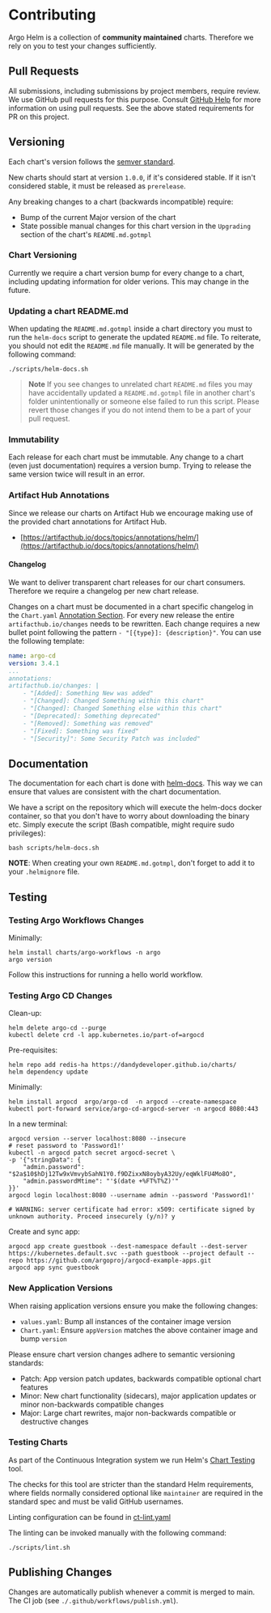 # Contributing

Argo Helm is a collection of **community maintained** charts. Therefore we rely on you to test your changes sufficiently.

## Pull Requests

All submissions, including submissions by project members, require review. We use GitHub pull requests for this purpose. Consult [GitHub Help](https://help.github.com/articles/about-pull-requests/) for more information on using pull requests. See the above stated requirements for PR on this project.

## Versioning

Each chart's version follows the [semver standard](https://semver.org/).

New charts should start at version `1.0.0`, if it's considered stable. If it isn't considered stable, it must be released as `prerelease`.

Any breaking changes to a chart (backwards incompatible) require:

* Bump of the current Major version of the chart
* State possible manual changes for this chart version in the `Upgrading` section of the chart's `README.md.gotmpl`

### Chart Versioning

Currently we require a chart version bump for every change to a chart, including updating information for older verions.  This may change in the future.

### Updating a chart README.md

When updating the `README.md.gotmpl` inside a chart directory you must to run the `helm-docs` script to generate the updated `README.md` file. To reiterate, you should not edit the `README.md` file manually.  It will be generated by the following command:

```shell
./scripts/helm-docs.sh
```

> **Note**
> If you see changes to unrelated chart `README.md` files you may have accidentally updated a `README.md.gotmpl` file in another chart's folder unintentionally or someone else failed to run this script.  Please revert those changes if you do not intend them to be a part of your pull request.

### Immutability

Each release for each chart must be immutable. Any change to a chart (even just documentation) requires a version bump. Trying to release the same version twice will result in an error.

### Artifact Hub Annotations

Since we release our charts on Artifact Hub we encourage making use of the provided chart annotations for Artifact Hub.

* [https://artifacthub.io/docs/topics/annotations/helm/](https://artifacthub.io/docs/topics/annotations/helm/)

#### Changelog

We want to deliver transparent chart releases for our chart consumers. Therefore we require a changelog per new chart release.

Changes on a chart must be documented in a chart specific changelog in the `Chart.yaml` [Annotation Section](https://helm.sh/docs/topics/charts/#the-chartyaml-file). For every new release the entire `artifacthub.io/changes` needs to be rewritten. Each change requires a new bullet point following the pattern `- "[{type}]: {description}"`. You can use the following template:

```yaml
name: argo-cd
version: 3.4.1
...
annotations:
artifacthub.io/changes: |
    - "[Added]: Something New was added"
    - "[Changed]: Changed Something within this chart"
    - "[Changed]: Changed Something else within this chart"
    - "[Deprecated]: Something deprecated"
    - "[Removed]: Something was removed"
    - "[Fixed]: Something was fixed"
    - "[Security]": Some Security Patch was included"
```

## Documentation

The documentation for each chart is done with [helm-docs](https://github.com/norwoodj/helm-docs). This way we can ensure that values are consistent with the chart documentation.

We have a script on the repository which will execute the helm-docs docker container, so that you don't have to worry about downloading the binary etc. Simply execute the script (Bash compatible, might require sudo privileges):

```shell
bash scripts/helm-docs.sh
```

**NOTE**: When creating your own `README.md.gotmpl`, don't forget to add it to your `.helmignore` file.

## Testing

### Testing Argo Workflows Changes

Minimally:

```shell
helm install charts/argo-workflows -n argo
argo version
```

Follow this instructions for running a hello world workflow.

### Testing Argo CD Changes

Clean-up:

```shell
helm delete argo-cd --purge
kubectl delete crd -l app.kubernetes.io/part-of=argocd
```

Pre-requisites:

```shell
helm repo add redis-ha https://dandydeveloper.github.io/charts/
helm dependency update
```

Minimally:

```shell
helm install argocd  argo/argo-cd  -n argocd --create-namespace
kubectl port-forward service/argo-cd-argocd-server -n argocd 8080:443
```

In a new terminal:

```shell
argocd version --server localhost:8080 --insecure
# reset password to 'Password1!'
kubectl -n argocd patch secret argocd-secret \
-p '{"stringData": {
    "admin.password": "$2a$10$hDj12Tw9xVmvybSahN1Y0.f9DZixxN8oybyA32Uy/eqWklFU4Mo8O",
    "admin.passwordMtime": "'$(date +%FT%T%Z)'"
}}'
argocd login localhost:8080 --username admin --password 'Password1!'

# WARNING: server certificate had error: x509: certificate signed by unknown authority. Proceed insecurely (y/n)? y
```

Create and sync app:

```shell
argocd app create guestbook --dest-namespace default --dest-server https://kubernetes.default.svc --path guestbook --project default --repo https://github.com/argoproj/argocd-example-apps.git
argocd app sync guestbook
```

### New Application Versions

When raising application versions ensure you make the following changes:

* `values.yaml`: Bump all instances of the container image version
* `Chart.yaml`: Ensure `appVersion` matches the above container image and bump `version`

Please ensure chart version changes adhere to semantic versioning standards:

* Patch: App version patch updates, backwards compatible optional chart features
* Minor: New chart functionality (sidecars), major application updates or minor non-backwards compatible changes
* Major: Large chart rewrites, major non-backwards compatible or destructive changes

### Testing Charts

As part of the Continuous Integration system we run Helm's [Chart Testing](https://github.com/helm/chart-testing) tool.

The checks for this tool are stricter than the standard Helm requirements, where fields normally considered optional like `maintainer` are required in the standard spec and must be valid GitHub usernames.

Linting configuration can be found in [ct-lint.yaml](./.github/configs/ct-lint.yaml)

The linting can be invoked manually with the following command:

```shell
./scripts/lint.sh
```

## Publishing Changes

Changes are automatically publish whenever a commit is merged to main. The CI job (see `./.github/workflows/publish.yml`).
